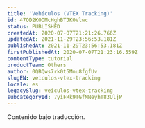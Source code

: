 ```yaml
---
title: 'Vehículos (VTEX Tracking)'
id: 47OD2KOOMcHghBTJK0Vlwc
status: PUBLISHED
createdAt: 2020-07-07T21:21:26.766Z
updatedAt: 2021-11-29T23:56:53.181Z
publishedAt: 2021-11-29T23:56:53.181Z
firstPublishedAt: 2020-07-07T21:23:16.559Z
contentType: tutorial
productTeam: Others
author: 0QBQws7rk0t5Mnu8fgfUv
slugEN: veiculos-vtex-tracking
locale: es
legacySlug: veiculos-vtex-tracking
subcategoryId: 7yiFRk9TGfMNeyhT83UljP
---
```


<div class="alert alert-warning" role="alert">Contenido bajo traducción.</div>
